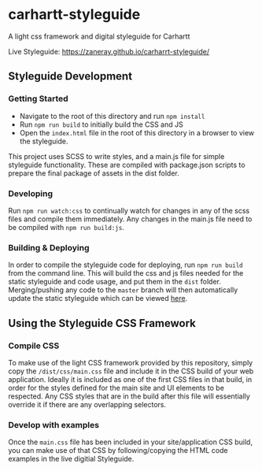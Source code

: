 # carhartt-styleguide
A light css framework and digital styleguide for Carhartt

Live Styleguide: https://zaneray.github.io/carharrt-styleguide/

## Styleguide Development

### Getting Started
- Navigate to the root of this directory and run `npm install`
- Run `npm run build` to initially build the CSS and JS
- Open the `index.html` file in the root of this directory in a browser to view the styleguide.

This project uses SCSS to write styles, and a main.js file for simple styleguide functionality.
These are compiled with package.json scripts to prepare the final package of assets in the dist folder.

### Developing
Run `npm run watch:css` to continually watch for changes in any of the scss files and compile them immediately.
Any changes in the main.js file need to be compiled with `npm run build:js`.

### Building & Deploying
In order to compile the styleguide code for deploying, run `npm run build` from the command line.  This will build
the css and js files needed for the static styleguide and code usage, and put them in the `dist` folder.  Merging/pushing any
code to the `master` branch will then automatically update the static styleguide which can be viewed [here](https://zaneray.github.io/carharrt-styleguide/).


## Using the Styleguide CSS Framework

### Compile CSS
To make use of the light CSS framework provided by this repository, simply copy the `/dist/css/main.css` file and include it
in the CSS build of your web application.  Ideally it is included as one of the first CSS files in that build, in order for the
styles defined for the main site and UI elements to be respected.  Any CSS styles that are in the build after this file will essentially
override it if there are any overlapping selectors.  
 
### Develop with examples
Once the `main.css` file has been included in your site/application CSS build, you can make use of that CSS by following/copying the 
HTML code examples in the live digitial Styleguide.  
